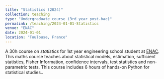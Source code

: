 ```yaml
---
title: "Statistics (2024)"
collection: teaching
type: "Undergraduate course (3rd year post-bac)"
permalink: /teaching/2024-01-01-Statistics
venue: "ENAC"
date: 2024-01-01
location: "Toulouse, France"
---
```


A 30h course on _statistics_ for 1st year engineering school student at [ENAC](https://enac.fr/). This maths course teaches about statistical models, estimation, sufficient statistics, Fisher Information, confidence intervals, test statistics and non-parametric tests. This course includes 6 hours of hands-on Python for statistical studies..
